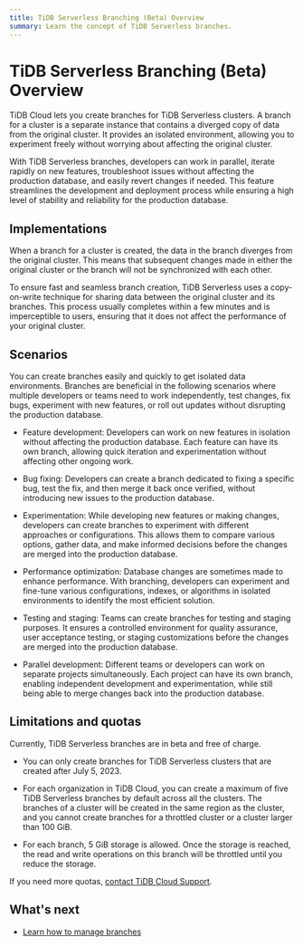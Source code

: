 ```yaml
---
title: TiDB Serverless Branching (Beta) Overview
summary: Learn the concept of TiDB Serverless branches.
---
```


# TiDB Serverless Branching (Beta) Overview

TiDB Cloud lets you create branches for TiDB Serverless clusters. A branch for a cluster is a separate instance that contains a diverged copy of data from the original cluster. It provides an isolated environment, allowing you to experiment freely without worrying about affecting the original cluster.

With TiDB Serverless branches, developers can work in parallel, iterate rapidly on new features, troubleshoot issues without affecting the production database, and easily revert changes if needed. This feature streamlines the development and deployment process while ensuring a high level of stability and reliability for the production database.

## Implementations

When a branch for a cluster is created, the data in the branch diverges from the original cluster. This means that subsequent changes made in either the original cluster or the branch will not be synchronized with each other.

To ensure fast and seamless branch creation, TiDB Serverless uses a copy-on-write technique for sharing data between the original cluster and its branches. This process usually completes within a few minutes and is imperceptible to users, ensuring that it does not affect the performance of your original cluster.

## Scenarios

You can create branches easily and quickly to get isolated data environments. Branches are beneficial in the following scenarios where multiple developers or teams need to work independently, test changes, fix bugs, experiment with new features, or roll out updates without disrupting the production database.

- Feature development: Developers can work on new features in isolation without affecting the production database. Each feature can have its own branch, allowing quick iteration and experimentation without affecting other ongoing work.

- Bug fixing: Developers can create a branch dedicated to fixing a specific bug, test the fix, and then merge it back once verified, without introducing new issues to the production database.

- Experimentation: While developing new features or making changes, developers can create branches to experiment with different approaches or configurations. This allows them to compare various options, gather data, and make informed decisions before the changes are merged into the production database.

- Performance optimization: Database changes are sometimes made to enhance performance. With branching, developers can experiment and fine-tune various configurations, indexes, or algorithms in isolated environments to identify the most efficient solution.

- Testing and staging: Teams can create branches for testing and staging purposes. It ensures a controlled environment for quality assurance, user acceptance testing, or staging customizations before the changes are merged into the production database.

- Parallel development: Different teams or developers can work on separate projects simultaneously. Each project can have its own branch, enabling independent development and experimentation, while still being able to merge changes back into the production database.

## Limitations and quotas

Currently, TiDB Serverless branches are in beta and free of charge.

- You can only create branches for TiDB Serverless clusters that are created after July 5, 2023.

- For each organization in TiDB Cloud, you can create a maximum of five TiDB Serverless branches by default across all the clusters. The branches of a cluster will be created in the same region as the cluster, and you cannot create branches for a throttled cluster or a cluster larger than 100 GiB.

- For each branch, 5 GiB storage is allowed. Once the storage is reached, the read and write operations on this branch will be throttled until you reduce the storage.

If you need more quotas, [contact TiDB Cloud Support](/tidb-cloud/tidb-cloud-support.md).

## What's next

- [Learn how to manage branches](/tidb-cloud/branch-manage.md)
